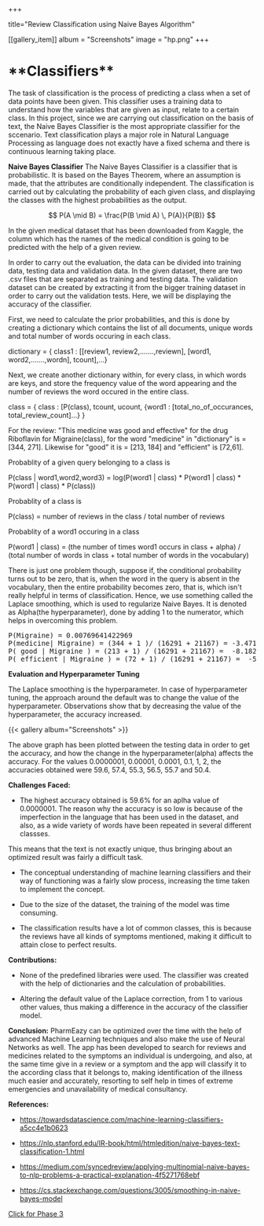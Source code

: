 +++

title="Review Classification using Naive Bayes Algorithm"

[[gallery_item]]
album = "Screenshots"
image = "hp.png" 
+++

<h1>**Classifiers**</h1>
<body>
The task of classification is the process of predicting a class when a set of data points have been given. This classifier uses a training data to understand
how the variables that are given as input, relate to a certain class. In this project, since we are carrying out classification on the basis of text, the Naive Bayes Classifier is the most appropriate classifier for the sccenario.
Text classification plays a major role in Natural Language Processing as language does not exactly have a fixed schema and there is continuous learning taking place.

<script type="text/javascript" src="https://cdnjs.cloudflare.com/ajax/libs/mathjax/2.7.1/MathJax.js?config=TeX-AMS-MML_HTMLorMML">
</script>

**Naive Bayes Classifier**
The Naive Bayes Classifier is a classifier that is probabilistic. It is based on the Bayes Theorem, where an assumption is made, that the attributes are conditionally independent.
The classification is carried out by calculating the probability of each given class, and displaying the classes with the highest probabilities as the output.

$$ P(A \mid B) = \frac{P(B \mid A) \, P(A)}{P(B)} $$
</body>

In the given medical dataset that has been downloaded from Kaggle, the column which has the names of the medical condition is going to be predicted with the help of a given review.

In order to carry out the evaluation, the data can be divided into training data, testing data and validation data. In the given dataset, there are two .csv files that are separated as training and testing data.
The validation dataset can be created by extracting it from the bigger training dataset in order to carry out the validation tests.
Here, we will be displaying the accuracy of the classifier.

First, we need to calculate the prior probabilities, and this is done by creating a dictionary which contains the list of all documents,
unique words and total number of words occuring in each class.

dictionary = { class1 : [[review1, review2,.......,reviewn], 
                              [word1, word2,.......,wordn], 
                              tcount],...}

Next, we create another dictionary within, for every class, in which words are keys, and store the frequency value of the word appearing and the number of reviews the word occured in the entire class.

class = { class : [P(class), tcount, ucount,
                              {word1 : [total_no_of_occurances, total_review_count]...}
                          }
                          
For the review: "This medicine was good and effective" for the drug Riboflavin for Migraine(class),
for the word "medicine" in "dictionary" is = [344, 271]. Likewise for "good" it is = [213, 184] and "efficient" is [72,61].


Probablity of a given query belonging to a class is

P(class | word1,word2,word3) = log(P(word1 | class) * P(word1 | class) * P(word1 | class) * P(class))

Probablity of a class is

P(class) = number of reviews in the class / total number of reviews

Probablity of a word1 occuring in a class

P(word1 | class) = (the number of times word1 occurs in class + alpha) / (total number of words in class + total number of words in the vocabulary)

There is just one problem though, suppose if, the conditional probability turns out to be zero, that is, when the word in the query is absent in the vocabulary, then the entire probability becomes zero, that is, which isn't really helpful in terms of classification.
Hence, we use something called the Laplace smoothing, which is used to regularize Naive Bayes. It is denoted as Alpha(the hyperparameter), done by adding 1 to the numerator, which helps in overcoming this problem.

<pre>
P(Migraine) = 0.00769641422969
P(medicine| Migraine) = (344 + 1 )/ (16291 + 21167) = -3.471825444711263
P( good | Migraine ) = (213 + 1) / (16291 + 21167) =  -8.182364822736424
P( efficient | Migraine ) = (72 + 1) / (16291 + 21167) =  -5.295782736465865
</pre>
</body>

**Evaluation and Hyperparameter Tuning**

The Laplace smoothing is the hyperparameter. In case of hyperparameter tuning, the approach around the default was to change the value of the hyperparameter.
Observations show that by decreasing the value of the hyperparameter, the accuracy increased.

{{< gallery album="Screenshots" >}}

The above graph has been plotted between the testing data in order to get the accuracy, and how the change in the hyperparameter(alpha) affects the accuracy. For the values 0.0000001, 0.00001, 0.0001, 0.1, 1, 2, the accuracies obtained were 59.6, 57.4, 55.3, 56.5, 55.7 and 50.4.

**Challenges Faced:**

* The highest accuracy obtained is 59.6% for an aplha value of 0.0000001. The reason why the accuracy is so low is because of the imperfection in the language that has been used in the dataset, and also, as a wide variety of words have been repeated in several different classses.

This means that the text is not exactly unique, thus bringing about an optimized result was fairly a difficult task.

* The conceptual understanding of machine learning classifiers and their way of functioning was a fairly slow process, increasing the time taken to implement the concept.

* Due to the size of the dataset, the training of the model was time consuming.

* The classification results have a lot of common classes, this is because the reviews have all kinds of symptoms mentioned, making it difficult to attain close to perfect results.

**Contributions:**

* None of the predefined libraries were used. The classifier was created with the help of dictionaries and the calculation of probabilities.

* Altering the default value of the Laplace correction, from 1 to various other values, thus making a difference in the accuracy of the classifier model. 

**Conclusion:**
PharmEazy can be optimized over the time with the help of advanced Machine Learning techniques and also make the use of Neural Networks as well. The app has been developed to search for reviews and medicines related to the symptoms an individual is undergoing, and also, at the same time give in a review or a symptom and the app will classify it to the according class that it belongs to, making identification of the illness much easier and accurately, resorting to self help in times of extreme emergencies and unavailability of medical consultancy.


**References:**

* https://towardsdatascience.com/machine-learning-classifiers-a5cc4e1b0623

* https://nlp.stanford.edu/IR-book/html/htmledition/naive-bayes-text-classification-1.html

* https://medium.com/syncedreview/applying-multinomial-naive-bayes-to-nlp-problems-a-practical-explanation-4f5271768ebf

* https://cs.stackexchange.com/questions/3005/smoothing-in-naive-bayes-model


[Click for Phase 3](https://milind.netlify.com/project/image/)


